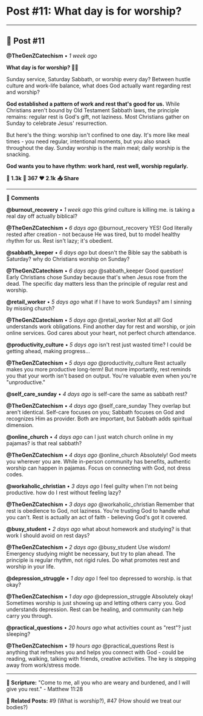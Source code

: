 # Post #11: What day is for worship?

---

## 📱 Post #11

**@TheGenZCatechism** • *1 week ago*

**What day is for worship? 📅⏰**

Sunday service, Saturday Sabbath, or worship every day? Between hustle culture and work-life balance, what does God actually want regarding rest and worship?

**God established a pattern of work and rest that's good for us.** While Christians aren't bound by Old Testament Sabbath laws, the principle remains: regular rest is God's gift, not laziness. Most Christians gather on Sunday to celebrate Jesus' resurrection.

But here's the thing: worship isn't confined to one day. It's more like meal times - you need regular, intentional moments, but you also snack throughout the day. Sunday worship is the main meal; daily worship is the snacking.

**God wants you to have rhythm: work hard, rest well, worship regularly.**

**💭 1.3k** **🔄 367** **❤️ 2.1k** **📤 Share**

---

**💬 Comments**

**@burnout_recovery** • *1 week ago*
this grind culture is killing me. is taking a real day off actually biblical?

**@TheGenZCatechism** • *6 days ago*
@burnout_recovery YES! God literally rested after creation - not because He was tired, but to model healthy rhythm for us. Rest isn't lazy; it's obedient.

**@sabbath_keeper** • *6 days ago*
but doesn't the Bible say the sabbath is Saturday? why do Christians worship on Sunday?

**@TheGenZCatechism** • *6 days ago*
@sabbath_keeper Good question! Early Christians chose Sunday because that's when Jesus rose from the dead. The specific day matters less than the principle of regular rest and worship.

**@retail_worker** • *5 days ago*
what if I have to work Sundays? am I sinning by missing church?

**@TheGenZCatechism** • *5 days ago*
@retail_worker Not at all! God understands work obligations. Find another day for rest and worship, or join online services. God cares about your heart, not perfect church attendance.

**@productivity_culture** • *5 days ago*
isn't rest just wasted time? I could be getting ahead, making progress...

**@TheGenZCatechism** • *5 days ago*
@productivity_culture Rest actually makes you more productive long-term! But more importantly, rest reminds you that your worth isn't based on output. You're valuable even when you're "unproductive."

**@self_care_sunday** • *4 days ago*
is self-care the same as sabbath rest?

**@TheGenZCatechism** • *4 days ago*
@self_care_sunday They overlap but aren't identical. Self-care focuses on you; Sabbath focuses on God and recognizes Him as provider. Both are important, but Sabbath adds spiritual dimension.

**@online_church** • *4 days ago*
can I just watch church online in my pajamas? is that real sabbath?

**@TheGenZCatechism** • *4 days ago*
@online_church Absolutely! God meets you wherever you are. While in-person community has benefits, authentic worship can happen in pajamas. Focus on connecting with God, not dress codes.

**@workaholic_christian** • *3 days ago*
I feel guilty when I'm not being productive. how do I rest without feeling lazy?

**@TheGenZCatechism** • *3 days ago*
@workaholic_christian Remember that rest is obedience to God, not laziness. You're trusting God to handle what you can't. Rest is actually an act of faith - believing God's got it covered.

**@busy_student** • *2 days ago*
what about homework and studying? is that work I should avoid on rest days?

**@TheGenZCatechism** • *2 days ago*
@busy_student Use wisdom! Emergency studying might be necessary, but try to plan ahead. The principle is regular rhythm, not rigid rules. Do what promotes rest and worship in your life.

**@depression_struggle** • *1 day ago*
I feel too depressed to worship. is that okay?

**@TheGenZCatechism** • *1 day ago*
@depression_struggle Absolutely okay! Sometimes worship is just showing up and letting others carry you. God understands depression. Rest can be healing, and community can help carry you through.

**@practical_questions** • *20 hours ago*
what activities count as "rest"? just sleeping?

**@TheGenZCatechism** • *19 hours ago*
@practical_questions Rest is anything that refreshes you and helps you connect with God - could be reading, walking, talking with friends, creative activities. The key is stepping away from work/stress mode.

---

**📖 Scripture:** "Come to me, all you who are weary and burdened, and I will give you rest." - Matthew 11:28

**🔗 Related Posts:** #9 (What is worship?), #47 (How should we treat our bodies?) 